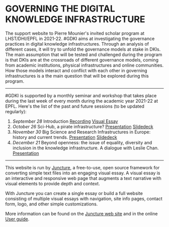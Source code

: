 # GOVERNING THE DIGITAL KNOWLEDGE INFRASTRUCTURE

The support website to Pierre Mounier's invited scholar program at LHST/DHI/EPFL in 2021-22. #GDKI aims at investigating the governance practices in digital knowledge infrastructures. Through an analysis of different cases, it will try to unfold the governance models at stake in DKIs. The main assumption that will be tested and challenged during the program is that DKIs are at the crossroads of different governance models, coming from academic institutions, physical infrastructures and online communities. How those models interact and conflict with each other in governing infrastructures is a the main question that will be explored during this program.

***

#GDKI is supported by a monthly seminar and workshop that takes place during the last week of every month during the academic year 2021-22 at EPFL. Here's the list of the past and future sessions (to be updated regularly):

1. *September 28* Introduction [Recording](https://tube.switch.ch/videos/FRrQfsEYpr) [Visual Essay](/introduction/)
2. *October 26* Sci-Hub, a pirate infrastructure? [Presentation](https://memento.epfl.ch/event/governing-digital-knowledge-infrastructures-sci-hu/) [Slidedeck](https://github.com/piotrr70/GDKI/blob/1c3b7d54eef8965fa911cc18b84c32099f27aae3/scihub/SCI-HUB%20A%20PIRATE%20INFRASTRUCTURE_.pdf)
3. *November 30* Big Science and Research Infrastructures in Europe: history and current trends. [Presentation](https://memento.epfl.ch/event/big-science-and-research-infrastructures-in-europe/) [Slidedeck](https://drive.google.com/file/d/1qpnS1eoBU3MVGzLJzlKqWJ6R7l2zJDUP/view?usp=sharing)
4. *December 21* Beyond openness: the issue of equality, diversity and inclusion in the knowledge infrastructure. A dialogue with Leslie Chan. [Presentation](https://memento.epfl.ch/event/beyond-openness-the-issue-of-equality-diversity-an/) 

***

This website is run by [Juncture](https://juncture-digital.org), a free-to-use, open source framework for converting simple text files into an engaging visual essay. A visual essay is an interactive and responsive web page that augments a text narrative with visual elements to provide depth and context.

With Juncture you can create a single essay or build a full website consisting of multiple visual essays with navigation, site info pages, contact form, logo, and other simple customizations.

More information can be found on the [Juncture web site](https://juncture-digital.org) and in the online [User guide](https://github.com/JSTOR-Labs/juncture/wiki).
